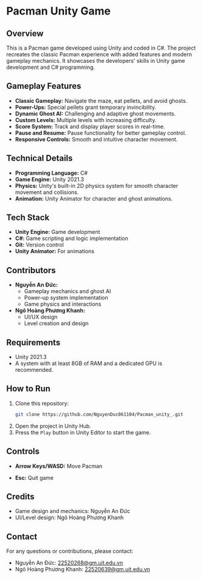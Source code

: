 # Pacman Unity Game

## Overview
This is a Pacman game developed using Unity and coded in C#. The project recreates the classic Pacman experience with added features and modern gameplay mechanics. It showcases the developers' skills in Unity game development and C# programming.

## Gameplay Features
- **Classic Gameplay:** Navigate the maze, eat pellets, and avoid ghosts.
- **Power-Ups:** Special pellets grant temporary invincibility.
- **Dynamic Ghost AI:** Challenging and adaptive ghost movements.
- **Custom Levels:** Multiple levels with increasing difficulty.
- **Score System:** Track and display player scores in real-time.
- **Pause and Resume:** Pause functionality for better gameplay control.
- **Responsive Controls:** Smooth and intuitive character movement.

## Technical Details
- **Programming Language:** C#
- **Game Engine:** Unity 2021.3
- **Physics:** Unity's built-in 2D physics system for smooth character movement and collisions.
- **Animation:** Unity Animator for character and ghost animations.

## Tech Stack
- **Unity Engine:** Game development
- **C#:** Game scripting and logic implementation
- **Git:** Version control
- **Unity Animator:** For animations

## Contributors
- **Nguyễn An Đức:**
  - Gameplay mechanics and ghost AI
  - Power-up system implementation
  - Game physics and interactions
- **Ngô Hoàng Phương Khanh:**
  - UI/UX design
  - Level creation and design

## Requirements
- Unity 2021.3
- A system with at least 8GB of RAM and a dedicated GPU is recommended.

## How to Run
1. Clone this repository:
   ```bash
   git clone https://github.com/NguyenDuc061104/Pacman_unity_.git
   ```
2. Open the project in Unity Hub.
3. Press the `Play` button in Unity Editor to start the game.

## Controls
- **Arrow Keys/WASD:** Move Pacman

- **Esc:** Quit game

## Credits
- Game design and mechanics: Nguyễn An Đức
- UI/Level design: Ngô Hoàng Phương Khanh

## Contact
For any questions or contributions, please contact:
- Nguyễn An Đức: 22520268@gm.uit.edu.vn
- Ngô Hoàng Phương Khanh: 22520639@gm.uit.edu.vn
